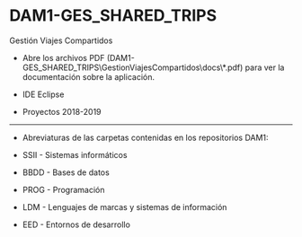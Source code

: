 # DAM1-GES_SHARED_TRIPS
Gestión Viajes Compartidos

* Abre los archivos PDF (DAM1-GES_SHARED_TRIPS\GestionViajesCompartidos\docs\\*.pdf) para ver la documentación sobre la aplicación.
* IDE Eclipse

* Proyectos 2018-2019
*******************************************************************
* Abreviaturas de las carpetas contenidas en los repositorios DAM1:

* SSII - Sistemas informáticos
* BBDD - Bases de datos
* PROG - Programación
* LDM - Lenguajes de marcas y sistemas de información
* EED - Entornos de desarrollo